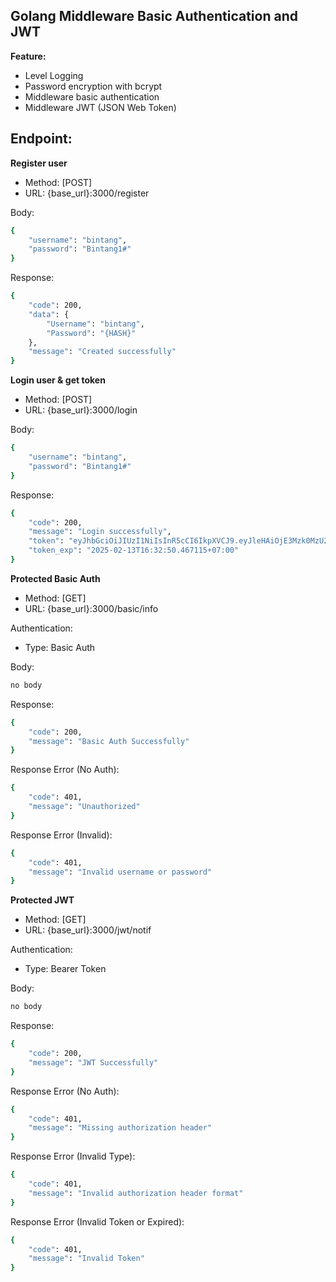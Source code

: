 ## Golang Middleware Basic Authentication and JWT
**Feature:**
- Level Logging
- Password encryption with bcrypt
- Middleware basic authentication
- Middleware JWT (JSON Web Token)

## Endpoint:
**Register user**
- Method: [POST]
- URL: {base_url}:3000/register

Body:
```sh
{
    "username": "bintang",
    "password": "Bintang1#"
}
```
Response:
```sh
{
    "code": 200,
    "data": {
        "Username": "bintang",
        "Password": "{HASH}"
    },
    "message": "Created successfully"
}
```

**Login user & get token**
- Method: [POST]
- URL: {base_url}:3000/login

Body:
```sh
{
    "username": "bintang",
    "password": "Bintang1#"
}
```
Response:
```sh
{
    "code": 200,
    "message": "Login successfully",
    "token": "eyJhbGciOiJIUzI1NiIsInR5cCI6IkpXVCJ9.eyJleHAiOjE3Mzk0MzU2MzAsInVzZXJuYW1lIjoiYmludGFuZyJ9.r-qmomQfuhvacUlSAvXYk3b0tk-D4qH8q_fpAX7N3To",
    "token_exp": "2025-02-13T16:32:50.467115+07:00"
}
```

**Protected Basic Auth**
- Method: [GET]
- URL: {base_url}:3000/basic/info

Authentication:
- Type: Basic Auth

Body:
```sh
no body
```
Response:
```sh
{
    "code": 200,
    "message": "Basic Auth Successfully"
}
```
Response Error (No Auth):
```sh
{
    "code": 401,
    "message": "Unauthorized"
}
```
Response Error (Invalid):
```sh
{
    "code": 401,
    "message": "Invalid username or password"
}
```

**Protected JWT**
- Method: [GET]
- URL: {base_url}:3000/jwt/notif

Authentication:
- Type: Bearer Token

Body:
```sh
no body
```
Response:
```sh
{
    "code": 200,
    "message": "JWT Successfully"
}
```
Response Error (No Auth):
```sh
{
    "code": 401,
    "message": "Missing authorization header"
}
```
Response Error (Invalid Type):
```sh
{
    "code": 401,
    "message": "Invalid authorization header format"
}
```
Response Error (Invalid Token or Expired):
```sh
{
    "code": 401,
    "message": "Invalid Token"
}
```
